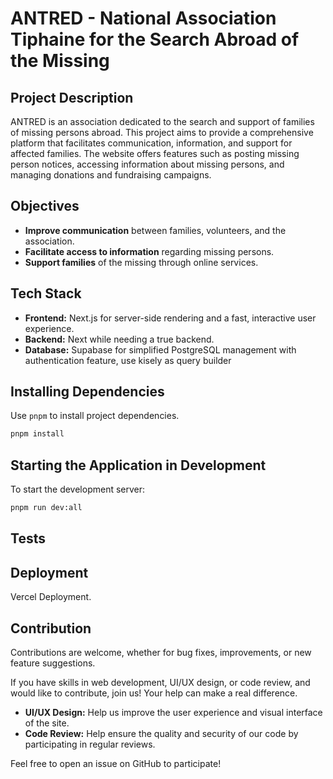 # ANTRED - National Association Tiphaine for the Search Abroad of the Missing

## Project Description

ANTRED is an association dedicated to the search and support of families of missing persons abroad. This project aims to provide a comprehensive platform that facilitates communication, information, and support for affected families. The website offers features such as posting missing person notices, accessing information about missing persons, and managing donations and fundraising campaigns.

## Objectives

- **Improve communication** between families, volunteers, and the association.
- **Facilitate access to information** regarding missing persons.
- **Support families** of the missing through online services.

## Tech Stack

- **Frontend:** Next.js for server-side rendering and a fast, interactive user experience.
- **Backend:** Next while needing a true backend.
- **Database:** Supabase for simplified PostgreSQL management with authentication feature, use kisely as query builder


## Installing Dependencies

Use `pnpm` to install project dependencies.

```bash
pnpm install
```

## Starting the Application in Development

To start the development server:

```bash
pnpm run dev:all
```

## Tests

<!-- To run the tests:

```bash
pnpm run test
``` -->

## Deployment

Vercel Deployment.

## Contribution

Contributions are welcome, whether for bug fixes, improvements, or new feature suggestions.

If you have skills in web development, UI/UX design, or code review, and would like to contribute, join us! Your help can make a real difference.

- **UI/UX Design:** Help us improve the user experience and visual interface of the site.
- **Code Review:** Help ensure the quality and security of our code by participating in regular reviews.

Feel free to open an issue on GitHub to participate!
